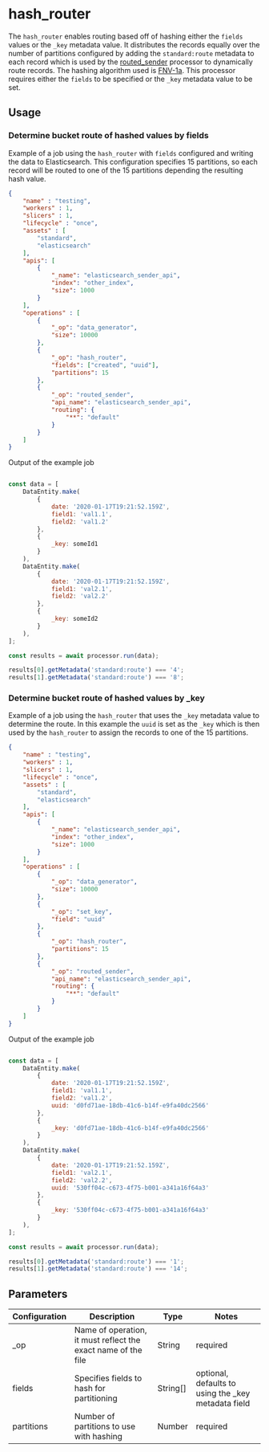 # hash_router

The `hash_router` enables routing based off of hashing either the `fields` values or the `_key` metadata value.  It distributes the records equally over the number of partitions configured by adding the `standard:route` metadata to each record which is used by the [routed_sender](./routed_sender.md) processor to dynamically route records.  The hashing algorithm used is [FNV-1a](https://en.wikipedia.org/wiki/Fowler%E2%80%93Noll%E2%80%93Vo_hash_function).  This processor requires either the `fields` to be specified or the `_key` metadata value to be set.

## Usage

### Determine bucket route of hashed values by fields

Example of a job using the `hash_router` with `fields` configured and writing the data to Elasticsearch.  This configuration specifies 15 partitions, so each record will be routed to one of the 15 partitions depending the resulting hash value.  

```json
{
    "name" : "testing",
    "workers" : 1,
    "slicers" : 1,
    "lifecycle" : "once",
    "assets" : [
        "standard",
        "elasticsearch"
    ],
    "apis": [
        {
            "_name": "elasticsearch_sender_api",
            "index": "other_index",
            "size": 1000
        }
    ],
    "operations" : [
        {
            "_op": "data_generator",
            "size": 10000
        },
        {
            "_op": "hash_router",
            "fields": ["created", "uuid"],
            "partitions": 15
        },
        {
            "_op": "routed_sender",
            "api_name": "elasticsearch_sender_api",
            "routing": {
                "**": "default"
            }
        }
    ]
}
```

Output of the example job

```javascript

const data = [
    DataEntity.make(
        {
            date: '2020-01-17T19:21:52.159Z',
            field1: 'val1.1',
            field2: 'val1.2'
        },
        {
            _key: someId1
        }
    ),
    DataEntity.make(
        {
            date: '2020-01-17T19:21:52.159Z',
            field1: 'val2.1',
            field2: 'val2.2'
        },
        {
            _key: someId2
        }
    ),
];

const results = await processor.run(data);

results[0].getMetadata('standard:route') === '4';
results[1].getMetadata('standard:route') === '8';

```

### Determine bucket route of hashed values by _key

Example of a job using the `hash_router` that uses the `_key` metadata value to determine the route.  In this example the `uuid` is set as the `_key` which is then used by the `hash_router` to assign the records to one of the 15 partitions.

```json
{
    "name" : "testing",
    "workers" : 1,
    "slicers" : 1,
    "lifecycle" : "once",
    "assets" : [
        "standard",
        "elasticsearch"
    ],
    "apis": [
        {
            "_name": "elasticsearch_sender_api",
            "index": "other_index",
            "size": 1000
        }
    ],
    "operations" : [
        {
            "_op": "data_generator",
            "size": 10000
        },
        {
            "_op": "set_key",
            "field": "uuid"
        },
        {
            "_op": "hash_router",
            "partitions": 15
        },
        {
            "_op": "routed_sender",
            "api_name": "elasticsearch_sender_api",
            "routing": {
                "**": "default"
            }
        }
    ]
}
```

Output of the example job

```javascript

const data = [
    DataEntity.make(
        {
            date: '2020-01-17T19:21:52.159Z',
            field1: 'val1.1',
            field2: 'val1.2',
            uuid: 'd0fd71ae-18db-41c6-b14f-e9fa40dc2566'
        },
        {
            _key: 'd0fd71ae-18db-41c6-b14f-e9fa40dc2566'
        }
    ),
    DataEntity.make(
        {
            date: '2020-01-17T19:21:52.159Z',
            field1: 'val2.1',
            field2: 'val2.2',
            uuid: '530ff04c-c673-4f75-b001-a341a16f64a3'
        },
        {
            _key: '530ff04c-c673-4f75-b001-a341a16f64a3'
        }
    ),
];

const results = await processor.run(data);

results[0].getMetadata('standard:route') === '1';
results[1].getMetadata('standard:route') === '14';

```

## Parameters

| Configuration | Description                                                                 | Type     | Notes                                               |
| ------------- | --------------------------------------------------------------------------- | -------- | --------------------------------------------------- |
| _op           | Name of operation, it must reflect the exact name of the file               | String   | required                                            |
| fields        | Specifies fields to hash for partitioning | String[] | optional, defaults to using the _key metadata field |
| partitions    | Number of partitions to use with hashing                                    | Number   | required                                            |
